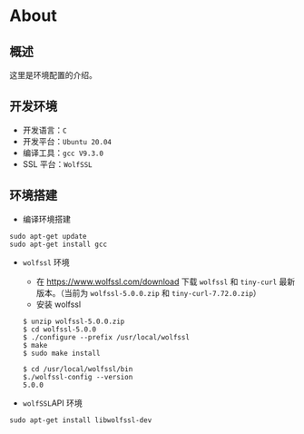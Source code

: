 # About

## 概述
这里是环境配置的介绍。

## 开发环境
- 开发语言：``C`` 
- 开发平台：``Ubuntu 20.04``
- 编译工具：``gcc V9.3.0``
- SSL 平台：``WolfSSL``
## 环境搭建
- 编译环境搭建
```
sudo apt-get update
sudo apt-get install gcc
````
- ``wolfssl`` 环境

    - 在 https://www.wolfssl.com/download 下载 ``wolfssl`` 和 ``tiny-curl`` 最新版本。（当前为 ``wolfssl-5.0.0.zip`` 和 ``tiny-curl-7.72.0.zip``）
    - 安装 wolfssl
    ``` shell
    $ unzip wolfssl-5.0.0.zip 
    $ cd wolfssl-5.0.0 
    $ ./configure --prefix /usr/local/wolfssl 
    $ make 
    $ sudo make install 

    $ cd /usr/local/wolfssl/bin 
    $./wolfssl-config --version 
    5.0.0
- ``wolfSSL``API 环境
``` shell
sudo apt-get install libwolfssl-dev
```
